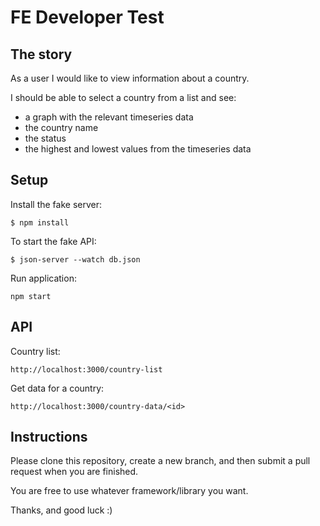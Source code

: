 # FE Developer Test

## The story

As a user I would like to view information about a country.

I should be able to select a country from a list and see:

- a graph with the relevant timeseries data
- the country name
- the status
- the highest and lowest values from the timeseries data

## Setup  

Install the fake server:

`$ npm install`

To start the fake API: 

`$ json-server --watch db.json`

Run application:

`npm start`

## API

Country list:

`http://localhost:3000/country-list`

Get data for a country:

`http://localhost:3000/country-data/<id>`

## Instructions

Please clone this repository, create a new branch, and then submit a pull request when you are finished. 

You are free to use whatever framework/library you want.

Thanks, and good luck :)

